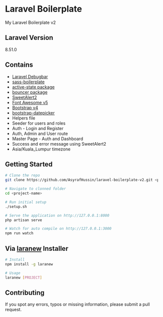 # Laravel Boilerplate

My Laravel Boilerplate v2

## Laravel Version

8.51.0

## Contains

-   [Laravel Debugbar](https://github.com/barryvdh/laravel-debugbar)
-   [sass-boilerplate](https://github.com/AsyrafHussin/sass-boilerplate)
-   [active-state package](https://github.com/pyaesone17/active-state)
-   [bouncer package](https://github.com/JosephSilber/bouncer)
-   [SweetAlert2](https://sweetalert2.github.io)
-   [Font Awesome v5](https://fontawesome.com)
-   [Bootstrap v4](https://getbootstrap.com)
-   [bootstrap-datepicker](https://github.com/uxsolutions/bootstrap-datepicker)
-   Helpers file
-   Seeder for users and roles
-   Auth - Login and Register
-   Auth, Admin and User route
-   Master Page - Auth and Dashboard
-   Success and error message using SweetAlert2
-   Asia/Kuala_Lumpur timezone

## Getting Started

```bash
# Clone the repo
git clone https://github.com/AsyrafHussin/laravel-boilerplate-v2.git <project-name>

# Navigate to clonned folder
cd <project-name>

# Run initial setup
./setup.sh

# Serve the application on http://127.0.0.1:8000
php artisan serve

# Watch for auto compile on http://127.0.0.1:3000
npm run watch
```

## Via [laranew](https://github.com/AsyrafHussin/laranew) Installer

```bash
# Install
npm install -g laranew

# Usage
laranew [PROJECT]
```

## Contributing

If you spot any errors, typos or missing information, please submit a pull request.
